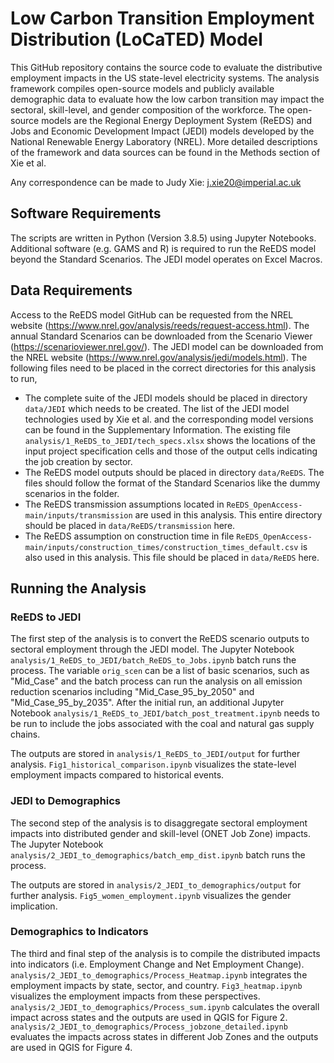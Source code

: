 # Low Carbon Transition Employment Distribution (LoCaTED) Model
This GitHub repository contains the source code to evaluate the distributive employment impacts in the US state-level electricity systems. The analysis framework compiles open-source models and publicly available demographic data to evaluate how the low carbon transition may impact the sectoral, skill-level, and gender composition of the workforce. The open-source models are the Regional Energy Deployment System (ReEDS) and Jobs and Economic Development Impact (JEDI) models developed by the National Renewable Energy Laboratory (NREL). More detailed descriptions of the framework and data sources can be found in the Methods section of Xie et al. 

Any correspondence can be made to Judy Xie: j.xie20@imperial.ac.uk

## Software Requirements
The scripts are written in Python (Version 3.8.5) using Jupyter Notebooks. Additional software (e.g. GAMS and R) is required to run the ReEDS model beyond the Standard Scenarios. The JEDI model operates on Excel Macros. 

## Data Requirements
Access to the ReEDS model GitHub can be requested from the NREL website (https://www.nrel.gov/analysis/reeds/request-access.html). The annual Standard Scenarios can be downloaded from the Scenario Viewer (https://scenarioviewer.nrel.gov/). The JEDI model can be downloaded from the NREL website (https://www.nrel.gov/analysis/jedi/models.html). The following files need to be placed in the correct directories for this analysis to run,
- The complete suite of the JEDI models should be placed in directory <code>data/JEDI</code> which needs to be created. The list of the JEDI model technologies used by Xie et al. and the corresponding model versions can be found in the Supplementary Information. The existing file <code>analysis/1_ReEDS_to_JEDI/tech_specs.xlsx</code> shows the locations of the input project specification cells and those of the output cells indicating the job creation by sector.
- The ReEDS model outputs should be placed in directory <code>data/ReEDS</code>. The files should follow the format of the Standard Scenarios like the dummy scenarios in the folder. 
- The ReEDS transmission assumptions located in <code>ReEDS_OpenAccess-main/inputs/transmission</code> are used in this analysis. This entire directory should be placed in <code>data/ReEDS/transmission</code> here. 
- The ReEDS assumption on construction time in file <code>ReEDS_OpenAccess-main/inputs/construction_times/construction_times_default.csv</code> is also used in this analysis. This file should be placed in <code>data/ReEDS</code> here.

## Running the Analysis
### ReEDS to JEDI 
The first step of the analysis is to convert the ReEDS scenario outputs to sectoral employment through the JEDI model. The Jupyter Notebook <code>analysis/1_ReEDS_to_JEDI/batch_ReEDS_to_Jobs.ipynb</code> batch runs the process. The variable <code>orig_scen</code> can be a list of basic scenarios, such as "Mid_Case" and the batch process can run the analysis on all emission reduction scenarios including "Mid_Case_95_by_2050" and "Mid_Case_95_by_2035". After the initial run, an additional Jupyter Notebook <code>analysis/1_ReEDS_to_JEDI/batch_post_treatment.ipynb</code> needs to be run to include the jobs associated with the coal and natural gas supply chains. 

The outputs are stored in <code>analysis/1_ReEDS_to_JEDI/output</code> for further analysis. <code>Fig1_historical_comparison.ipynb</code> visualizes the state-level employment impacts compared to historical events. 

### JEDI to Demographics
The second step of the analysis is to disaggregate sectoral employment impacts into distributed gender and skill-level (ONET Job Zone) impacts. The Jupyter Notebook <code>analysis/2_JEDI_to_demographics/batch_emp_dist.ipynb</code> batch runs the process. 

The outputs are stored in <code>analysis/2_JEDI_to_demographics/output</code> for further analysis. <code>Fig5_women_employment.ipynb</code> visualizes the gender implication. 

### Demographics to Indicators
The third and final step of the analysis is to compile the distributed impacts into indicators (i.e. Employment Change and Net Employment Change). <code>analysis/2_JEDI_to_demographics/Process_Heatmap.ipynb</code> integrates the employment impacts by state, sector, and country. <code>Fig3_heatmap.ipynb</code> visualizes the employment impacts from these perspectives. <code>analysis/2_JEDI_to_demographics/Process_sum.ipynb</code> calculates the overall impact across states and the outputs are used in QGIS for Figure 2. <code>analysis/2_JEDI_to_demographics/Process_jobzone_detailed.ipynb</code> evaluates the impacts across states in different Job Zones and the outputs are used in QGIS for Figure 4. 


